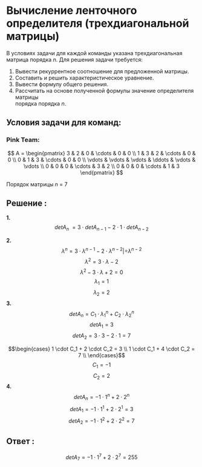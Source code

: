 ﻿
# Вычисление ленточного определителя (трехдиагональной матрицы)

В условиях задачи для каждой команды указана трехдиагональная матрица порядка  _n_. Для решения задачи требуется:

1.  Вывести рекуррентное соотношение для предложенной матрицы.
2.  Составить и решить характеристическое уравнение.
3.  Вывести формулу общего решения.
4.  Рассчитать на основе полученной формулы значение определителя матрицы  
    порядка порядка  _n_.
    
## Условия задачи для команд:

### Pink Team:

$$
        A =
\begin{pmatrix}
3 & 2 & 0 & \cdots & 0 & 0 \\
1 & 3 & 2 & \cdots & 0 & 0 \\
0 & 1 & 3 & \cdots & 0 & 0 \\
\vdots  & \vdots & \vdots & \ddots & \vdots & \vdots  \\
0 & 0 & 0 & \cdots & 3 & 2 \\
0 & 0 & 0 & \cdots & 1 & 3
\end{pmatrix}
$$

Порядок матрицы _n_ = 7
## Решение :
**1.**
$$ det {A_n}\ = 3 \cdot det A_{n-1} - 2 \cdot 1 \cdot det A_{n-2}$$

**2.**
$$λ^n = 3 \cdot λ^{n-1} -  2\cdot λ^{n-2} | ÷ λ^{n-2}$$
$$λ^2 = 3 \cdot λ - 2$$
$$λ^2 - 3 \cdot λ + 2 = 0$$
$$λ_1=1$$
$$λ_2=2$$
**3.**
$$det A_n = C_1 \cdot λ_1^n +  C_2 \cdot λ_2^n$$
$$det A_1 = 3$$
$$det A_2 = 3 \cdot 3 - 2 \cdot 1=7$$

$$\begin{cases}
1 \cdot C_1 + 2 \cdot C_2 = 3 \\ 
1 \cdot C_1 + 4 \cdot C_2 = 7 \\ 
\end{cases}$$
$$C_1 = -1$$
$$C_2 = 2$$
**4.**
$$det A_n = -1 \cdot 1^n + 2 \cdot 2^n$$
$$det A_1 = -1 \cdot 1^1 + 2 \cdot 2^1=3$$
$$det A_2 = -1 \cdot 1^2 + 2 \cdot 2^2=7$$

## Ответ :
$$det A_{7} = -1 \cdot 1^{7} + 2 \cdot 2^{7}=255$$
